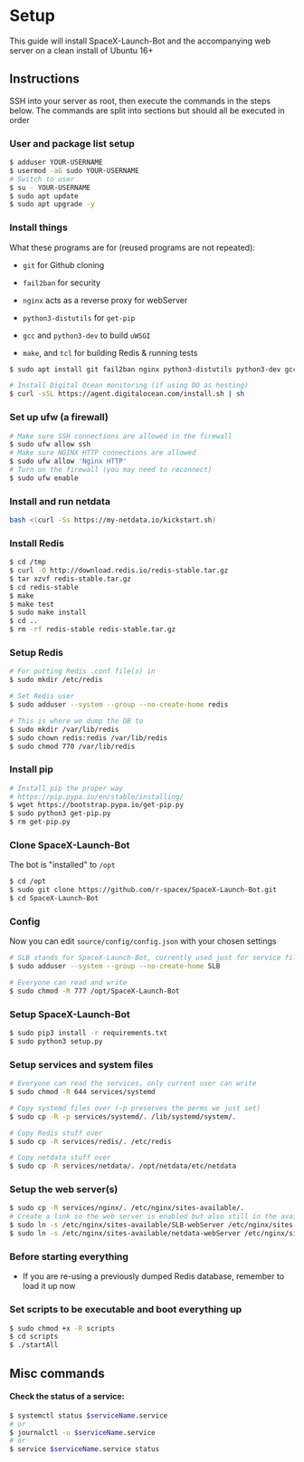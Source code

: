 # Setup

This guide will install SpaceX-Launch-Bot and the accompanying web server on a clean install of Ubuntu 16+

## Instructions

SSH into your server as root, then execute the commands in the steps below. The commands are split into sections but should all be executed in order

### User and package list setup

```bash
$ adduser YOUR-USERNAME
$ usermod -aG sudo YOUR-USERNAME
# Switch to user
$ su - YOUR-USERNAME
$ sudo apt update
$ sudo apt upgrade -y
```

### Install things

What these programs are for (reused programs are not repeated):

- `git` for Github cloning

- `fail2ban` for security

- `nginx` acts as a reverse proxy for webServer

- `python3-distutils` for `get-pip`

- `gcc` and `python3-dev` to build `uWSGI`

- `make`, and `tcl` for building Redis & running tests

```bash
$ sudo apt install git fail2ban nginx python3-distutils python3-dev gcc make tcl -y

# Install Digital Ocean monitoring (if using DO as hosting)
$ curl -sSL https://agent.digitalocean.com/install.sh | sh
```

### Set up ufw (a firewall)

```bash
# Make sure SSH connections are allowed in the firewall
$ sudo ufw allow ssh
# Make sure NGINX HTTP connections are allowed
$ sudo ufw allow 'Nginx HTTP'
# Turn on the firewall (you may need to reconnect)
$ sudo ufw enable
```

### Install and run netdata
```bash
bash <(curl -Ss https://my-netdata.io/kickstart.sh)
```

### Install Redis

```bash
$ cd /tmp
$ curl -O http://download.redis.io/redis-stable.tar.gz
$ tar xzvf redis-stable.tar.gz
$ cd redis-stable
$ make
$ make test
$ sudo make install
$ cd ..
$ rm -rf redis-stable redis-stable.tar.gz
```

### Setup Redis

```bash
# For putting Redis .conf file(s) in
$ sudo mkdir /etc/redis

# Set Redis user
$ sudo adduser --system --group --no-create-home redis

# This is where we dump the DB to 
$ sudo mkdir /var/lib/redis
$ sudo chown redis:redis /var/lib/redis
$ sudo chmod 770 /var/lib/redis
```

### Install pip

```bash
# Install pip the proper way
# https://pip.pypa.io/en/stable/installing/
$ wget https://bootstrap.pypa.io/get-pip.py
$ sudo python3 get-pip.py
$ rm get-pip.py
```

### Clone SpaceX-Launch-Bot

The bot is "installed" to `/opt`

```bash
$ cd /opt
$ sudo git clone https://github.com/r-spacex/SpaceX-Launch-Bot.git
$ cd SpaceX-Launch-Bot
```

### Config

Now you can edit `source/config/config.json` with your chosen settings

```bash
# SLB stands for SpaceX-Launch-Bot, currently used just for service files
$ sudo adduser --system --group --no-create-home SLB

# Everyone can read and write
$ sudo chmod -R 777 /opt/SpaceX-Launch-Bot
```

### Setup SpaceX-Launch-Bot

```bash
$ sudo pip3 install -r requirements.txt
$ sudo python3 setup.py
```

### Setup services and system files

```bash
# Everyone can read the services, only current user can write
$ sudo chmod -R 644 services/systemd

# Copy systemd files over (-p preserves the perms we just set)
$ sudo cp -R -p services/systemd/. /lib/systemd/system/.

# Copy Redis stuff over
$ sudo cp -R services/redis/. /etc/redis

# Copy netdata stuff over
$ sudo cp -R services/netdata/. /opt/netdata/etc/netdata
```

### Setup the web server(s)

```bash
$ sudo cp -R services/nginx/. /etc/nginx/sites-available/.
# Create a link so the web server is enabled but also still in the available dir
$ sudo ln -s /etc/nginx/sites-available/SLB-webServer /etc/nginx/sites-enabled
$ sudo ln -s /etc/nginx/sites-available/netdata-webServer /etc/nginx/sites-enabled
```

### Before starting everything

- If you are re-using a previously dumped Redis database, remember to load it up now

### Set scripts to be executable and boot everything up

```bash
$ sudo chmod +x -R scripts
$ cd scripts
$ ./startAll
```

## Misc commands

#### Check the status of a service:

```bash
$ systemctl status $serviceName.service
# or
$ journalctl -u $serviceName.service
# or
$ service $serviceName.service status
```

